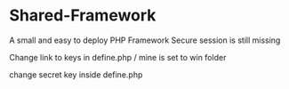 # Shared-Framework
A small and easy to deploy PHP Framework
Secure session is still missing


Change link to keys in define.php / mine is set to win folder

change secret key inside define.php
